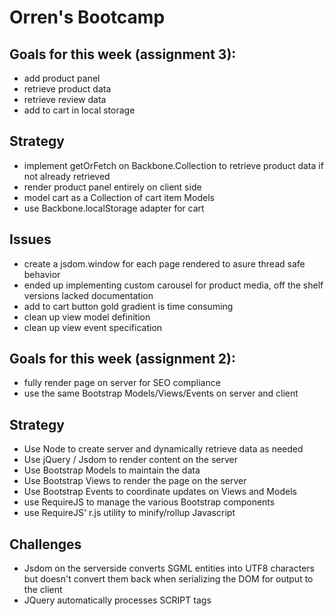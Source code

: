 Orren's Bootcamp
================

Goals for this week (assignment 3):
-----------------------------------
 * add product panel
 * retrieve product data
 * retrieve review data
 * add to cart in local storage

Strategy
--------
 * implement getOrFetch on Backbone.Collection to retrieve product data if not already retrieved
 * render product panel entirely on client side
 * model cart as a Collection of cart item Models
 * use Backbone.localStorage adapter for cart

Issues
------
 * create a jsdom.window for each page rendered to asure thread safe behavior
 * ended up implementing custom carousel for product media, off the shelf versions lacked documentation
 * add to cart button gold gradient is time consuming
 * clean up view model definition
 * clean up view event specification


Goals for this week (assignment 2):
-----------------------------------
 * fully render page on server for SEO compliance
 * use the same Bootstrap Models/Views/Events on server and client

Strategy
--------
 * Use Node to create server and dynamically retrieve data as needed
 * Use jQuery / Jsdom to render content on the server
 * Use Bootstrap Models to maintain the data
 * Use Bootstrap Views to render the page on the server
 * Use Bootstrap Events to coordinate updates on Views and Models
 * use RequireJS to manage the various Bootstrap components
 * use RequireJS' r.js utility to minify/rollup Javascript

Challenges
----------
 * Jsdom on the serverside converts SGML entities into UTF8 characters but doesn't convert them back when serializing the DOM for output to the client
 * JQuery automatically processes SCRIPT tags
